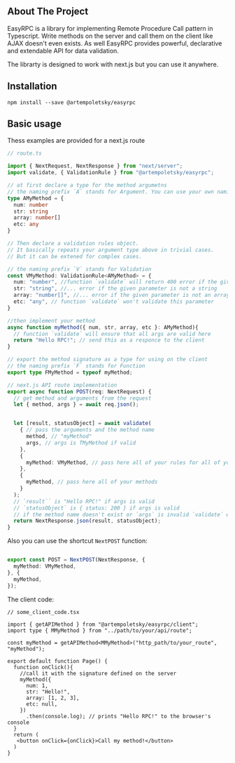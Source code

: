 
## About The Project

EasyRPC is a library for implementing Remote Procedure Call pattern in Typescript. 
Write methods on the server and call them on the client like AJAX doesn't even exists. 
As well EasyRPC provides powerful, declarative and extendable API for data validation.

The librarty is designed to work with next.js but you can use it anywhere.

## Installation

```console
npm install --save @artempoletsky/easyrpc
```

## Basic usage

Thess examples are provided for a next.js route

```typescript
// route.ts

import { NextRequest, NextResponse } from "next/server";
import validate, { ValidationRule } from "@artempoletsky/easyrpc";

// at first declare a type for the method argumetns
// the naming prefix `A` stands for Argument. You can use your own naming conventions.
type AMyMethod = {
  num: number
  str: string
  array: number[]
  etc: any
}

// Then declare a validation rules object. 
// It basically repeats your argument type above in trivial cases. 
// But it can be extened for complex cases. 

// the naming prefix `V` stands for Validation
const VMyMethod: ValidationRule<AMyMethod> = {
  num: "number", //function `validate` will return 400 error if the given parameter is not a number
  str: "string", //... error if the given parameter is not a string
  array: "number[]", //... error if the given parameter is not an array of numbers
  etc: "any", // function `validate` won't validate this parameter
}

//then implement your method 
async function myMethod({ num, str, array, etc }: AMyMethod){
  // function `validate` will ensure that all args are valid here
  return "Hello RPC!"; // send this as a responce to the client
}

// export the method signature as a type for using on the client
// the naming prefix `F` stands for Function
export type FMyMethod = typeof myMethod;

// next.js API route implementation
export async function POST(req: NextRequest) {
  // get method and arguments from the request
  let { method, args } = await req.json();


  let [result, statusObject] = await validate(
    { // pass the arguments and the method name
      method, // "myMethod"
      args, // args is TMyMethod if valid
    },
    {
      myMethod: VMyMethod, // pass here all of your rules for all of your methods
    },
    {
      myMethod, // pass here all of your methods 
    }
  );
  // `result`` is "Hello RPC!" if args is valid
  // `statusObject` is { status: 200 } if args is valid
  // if the method name doesn't exist or `args` is invalid `validate` will return 400 and the error message
  return NextResponse.json(result, statusObject);
}
```

Also you can use the shortcut `NextPOST` function:
```typescript

export const POST = NextPOST(NextResponse, {
  myMethod: VMyMethod, 
}, {
  myMethod,
});
```

The client code:
```tsx
// some_client_code.tsx

import { getAPIMethod } from "@artempoletsky/easyrpc/client";
import type { MMyMethod } from "../path/to/your/api/route";

const myMethod = getAPIMethod<MMyMethod>("http_path/to/your_route", "myMethod");

export default function Page() {
  function onClick(){
    //call it with the signature defined on the server
    myMethod({
      num: 1,
      str: "Hello!",
      array: [1, 2, 3],
      etc: null,
    })
      .then(console.log); // prints "Hello RPC!" to the browser's console
  }
  return (
   <button onClick={onClick}>Call my method!</button>
  )
}
```

